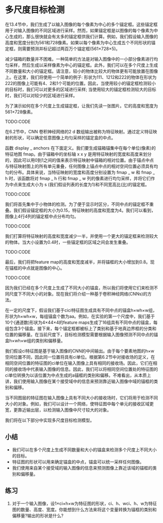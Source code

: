 

<!--
 * @version:
 * @Author:  StevenJokes https://github.com/StevenJokes
 * @Date: 2020-07-30 18:35:09
 * @LastEditors:  StevenJokes https://github.com/StevenJokes
 * @LastEditTime: 2020-07-30 18:44:50
 * @Description:MT
 * @TODO::
 * @Reference:http://preview.d2l.ai/d2l-en/master/chapter_computer-vision/multiscale-object-detection.html
-->

# 多尺度目标检测

在13.4节中，我们生成了以输入图像的每个像素为中心的多个锚定框。这些锚定框用于对输入图像的不同区域进行采样。然而，如果锚定框是以图像的每个像素为中心生成的，那么很快就会有太多的锚定框供我们计算。例如，我们假设输入图像的高度和宽度分别为561和728像素。如果以每个像素为中心生成五个不同形状的锚定框，则需要预测并标记超过两百万个锚定框(561×728×5)。

减少锚箱的数量并不困难。一种简单的方法是对输入图像中的一小部分像素进行均匀采样，然后生成以采样像素为中心的锚定框。此外，我们可以在多个尺度上生成不同数量和大小的锚定框。请注意，较小的物体比较大的物体更有可能放置在图像上。在这里，我们将使用一个简单的例子: 形状为111、1212和222的物体在形状为222的图像上可能有4、2和1个可能的位置。因此，当使用较小的锚定框检测较小的目标时，我们可以对更多的区域进行采样; 当使用较大的锚定框检测较大的目标时，我们可以对较少的区域进行采样。

为了演示如何在多个尺度上生成锚定框，让我们先读一张图片。它的高度和宽度为561×728像素。

TODO:CODE

在6.2节中，CNN 卷积神经网络的2 d 数组输出被称为特征映射。通过定义特征映射的形状，可以确定任意图像上均匀采样的锚定盒的中点。

函数 display _ anchors 在下面定义。我们要生成锚箱锚集中在每个单位(像素)的特征地图 fmap。由于锚箱中的坐标轴 x x y 是用特征映射的宽度和高度来划分的，因此可以用0到1之间的值来表示特征映射中锚箱的相对位置。由于锚点中点与特征映射图上的所有单元重叠，任何图像上锚点中点的相对空间位置必须具有均匀的分布。具体来说，当特征映射的宽度和高度分别设置为 fmap _ w 和 fmap _ h 时，该函数将对 fmap _ h 行和 fmap _ w 列的像素进行均匀采样，并将它们作为中点来生成大小为 s (我们假设列表的长度为1)和不同宽高比(比)的锚定框。

TODO:CODE

我们将首先集中于小物体的检测。为了便于显示时区分，不同中点的锚定框不重叠。我们假设锚定框的大小为0.15，特征映射的高度和宽度为4。我们可以看到，图像上4行4列的锚定框中点分布均匀。

TODO:CODE

我们打算将特征映射的高度和宽度减少一半，并使用一个更大的锚定框来检测较大的物体。当大小设置为0.4时，一些锚定框的区域之间会发生重叠。

TODO:CODE

最后，我们将把feature map的高度和宽度减半，并将锚框的大小增加到0.8。现在锚框的中点就是图像的中心。

TODO:CODE

因为我们已经在多个尺度上生成了不同大小的锚盒，所以我们将使用它们来检测不同尺度下不同大小的对象。现在我们将介绍一种基于卷积神经网络(CNNs)的方法。

在一定的尺度下，假设我们基于cici特征图生成具有不同中点的锚盒h×wh×w组，形状为h×wh×w，每组锚盒个数为aa。例如，在实验的第一个尺度中，我们基于10个(通道数)形状为4×44×4的feature maps生成了16组具有不同中点的锚盒，每组包含3个锚盒。接下来，每个锚定框都被标上了类别和基于地真边界框的分类和位置的偏移量。在当前尺度下，目标检测模型需要根据输入图像预测不同中点的锚盒h×wh×w组的类别和偏移量。

我们假设ci特征图是基于输入图像的CNN的中间输出。由于每个要素地图的h×w空间位置不同，因此同一位置将具有ci单位。根据第6.2节中对接收场的定义，在相同空间位置的特征图的ci单位在输入图像上具有相同的接收场。因此，它们在相同的接收场中代表输入图像的信息。因此，我们可以将相同空间位置处的特征图的ci单位转换为以该位置为中点生成的a锚框的类别和偏移。不难看出，从本质上讲，我们使用输入图像在某个接受域中的信息来预测靠近输入图像中域的锚框的类别和偏移。

当不同图层的特征图在输入图像上具有不同大小的接收场时，它们将用于检测不同大小的对象。例如，我们可以设计一个网络，使特征图中每个单元的接收区域更宽，更靠近输出层，以检测输入图像中尺寸较大的对象。

我们将在以下部分中实现多尺度目标检测模型。

## 小结

* 我们可以在多个尺度上生成不同数量和大小的锚盒来检测多个尺度上不同大小的目标。
* 特征图的形状可以用来确定锚盒的中点，锚盒可以统一采样任何图像。
* 我们使用来自某个接受域的输入图像的信息来预测图像上靠近该域的锚框的类别和偏移量。

## 练习

1. 对于一个输入图像，设1×ci×h×w为特征图的形状，ci、h、wci、h、w为特征图的数量、高度、宽度。你能想到什么方法来将这个变量转换为锚框的类别和偏移量?输出的形状是什么?

